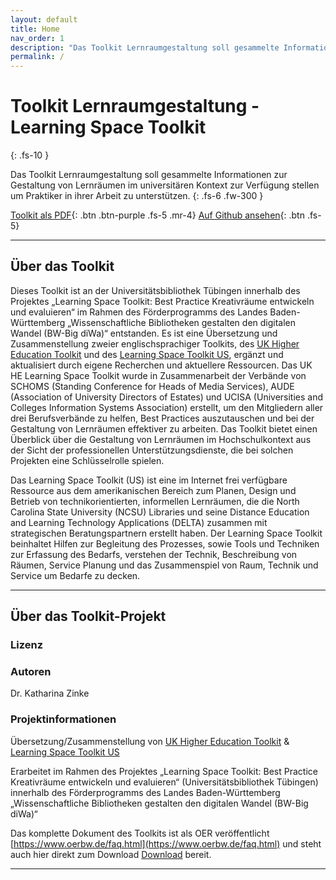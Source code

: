 ```yaml
---
layout: default
title: Home
nav_order: 1
description: "Das Toolkit Lernraumgestaltung soll gesammelte Informationen zur Gestaltung von Lernräumen im universitären Kontext zur Verfügung stellen um Praktiker in ihrer Arbeit zu unterstützen."
permalink: /
---
```


# Toolkit Lernraumgestaltung - Learning Space Toolkit
{: .fs-10 }

Das Toolkit Lernraumgestaltung soll gesammelte Informationen zur Gestaltung von Lernräumen im universitären Kontext zur Verfügung stellen um Praktiker in ihrer Arbeit zu unterstützen.
{: .fs-6 .fw-300 }

[Toolkit als PDF](https://github.com/kzinke/Toolkit_Lernraumgestaltung/blob/a14e0b607ebf6cc4b5c6ff3e3ef54bbdb5a3c18d/Toolkit_Lernraumgestaltung_%C3%9Cbersetzung_Version_2021-06.pdf){: .btn .btn-purple .fs-5 .mr-4}  [Auf Github ansehen](https://github.com/kzinke/Toolkit_Lernraumgestaltung){: .btn .fs-5}

---
## Über das Toolkit
Dieses Toolkit ist an der Universitätsbibliothek Tübingen innerhalb des Projektes „Learning Space Toolkit: Best Practice Kreativräume entwickeln und evaluieren“ im Rahmen des Förderprogramms des Landes Baden-Württemberg „Wissenschaftliche Bibliotheken gestalten den digitalen Wandel (BW-Big diWa)“ entstanden. Es ist eine Übersetzung und Zusammenstellung zweier englischsprachiger Toolkits, des [UK Higher Education Toolkit](https://www.ucisa.ac.uk/learningspace) und des [Learning Space Toolkit US](https://learningspacetoolkit.org), ergänzt und aktualisiert durch eigene Recherchen und aktuellere Ressourcen.
Das UK HE Learning Space Toolkit wurde in Zusammenarbeit der Verbände von SCHOMS (Standing Conference for Heads of Media Services), AUDE (Association of University Directors of Estates) und UCISA (Universities and Colleges Information Systems Association) erstellt, um den Mitgliedern aller drei Berufsverbände zu helfen, Best Practices auszutauschen und bei der Gestaltung von Lernräumen effektiver zu arbeiten. Das Toolkit bietet einen Überblick über die Gestaltung von Lernräumen im Hochschulkontext aus der Sicht der professionellen Unterstützungsdienste, die bei solchen Projekten eine Schlüsselrolle spielen.

Das Learning Space Toolkit (US) ist eine im Internet frei verfügbare Ressource aus dem amerikanischen Bereich zum Planen, Design und Betrieb von technikorientierten, informellen Lernräumen, die die North Carolina State University (NCSU) Libraries und seine Distance Education and Learning Technology Applications (DELTA) zusammen mit strategischen Beratungspartnern erstellt haben. Der Learning Space Toolkit beinhaltet Hilfen zur Begleitung des Prozesses, sowie Tools und Techniken zur Erfassung des Bedarfs, verstehen der Technik, Beschreibung von Räumen, Service Planung und das Zusammenspiel von Raum, Technik und Service um Bedarfe zu decken.

---

## Über das Toolkit-Projekt

### Lizenz

### Autoren
Dr. Katharina Zinke

### Projektinformationen
Übersetzung/Zusammenstellung von [UK Higher Education Toolkit](https://www.ucisa.ac.uk/learningspace)  & [Learning Space Toolkit US](https://learningspacetoolkit.org)

Erarbeitet im Rahmen des Projektes „Learning Space Toolkit: Best Practice Kreativräume entwickeln und evaluieren“ (Universitätsbibliothek Tübingen) innerhalb des Förderprogramms des Landes Baden-Württemberg „Wissenschaftliche Bibliotheken gestalten den digitalen Wandel (BW-Big diWa)“

Das komplette Dokument des Toolkits ist als OER veröffentlicht [https://www.oerbw.de/faq.html](https://www.oerbw.de/faq.html) und steht auch hier direkt zum Download [Download](https://github.com/kzinke/Toolkit_Lernraumgestaltung/blob/a14e0b607ebf6cc4b5c6ff3e3ef54bbdb5a3c18d/Toolkit_Lernraumgestaltung_%C3%9Cbersetzung_Version_2021-06.pdf) bereit.

***
